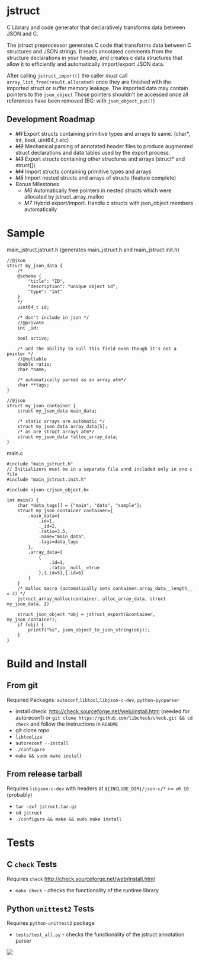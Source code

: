 # jstruct

C Library and code generator that declaratively transforms data between JSON and C.

The jstruct preprocessor generates C code that transforms data between C structures and JSON strings.
It reads annotated comments from the structure declarations in your header,
and creates c data structures that allow it to efficiently and automatically import/export JSON data.

After calling `jstruct_import()` the caller *must* call `array_list_free(result.allocated)` once they are finished with the imported struct or suffer memory leakage.
The imported data may contain pointers to the `json_object` Those pointers shouldn't be accessed once all references have been removed (EG: with `json_object_put()`)

## Development Roadmap

 * ~~*M1*~~ Export structs containing primitive types and arrays to same. (char*, int, bool, uint64_t etc)
 * ~~*M2*~~ Mechanical parsing of annotated header files to produce augmented struct declarations and data tables used by the export process.
 * ~~*M3*~~ Export structs containing other structures and arrays (struct* and struct[])
 * ~~*M4*~~ Import structs containing primitive types and arrays
 * ~~*M5*~~ Import nested structs and arrays of structs (feature complete)
 * Bonus Milestones
   * *M6* Automatically free pointers in nested structs which were allocated by jstruct_array_malloc
   * *M7* Hybrid export/import. Handle c structs with json_object members automatically

# Sample

main_jstruct.jstruct.h (generates main_jstruct.h and main_jstruct.init.h)
```
//@json
struct my_json_data {
    /*
    @schema {
        "title": "ID",
        "description": "unique object id",
        "type": "int"
    }
    */
    uint64_t id;

    /* don't include in json */
    //@private
    int _id;

    bool active;

    /* add the ability to null this field even though it's not a pointer */
    //@nullable
    double ratio;
    char *name;

    /* automatically parsed as an array atm*/
    char **tags;
}

//@json
struct my_json_container {
    struct my_json_data main_data;

    /* static arrays are automatic */
    struct my_json_data array_data[5];
    /* as are struct arrays atm*/
    struct my_json_data *alloc_array_data;
}
```
main.c
```
#include "main_jstruct.h"
// Initializers must be in a separate file annd included only in one c file
#include "main_jstruct.init.h"

#include <json-c/json_object.h>

int main() {
    char *data_tags[] = {"main", "data", "sample"};
    struct my_json_container container={
        .main_data={
            .id=1,
            ._id=2,
            .ratio=3.5,
            .name="main_data",
            .tags=data_tags
        },
        .array_data={
            {
                .id=3,
                .ratio__null__=true
            },{.id=5},{.id=6}
        }
    }
    /* malloc macro (automatically sets container.array_data__length__ = 2) */
    jstruct_array_malloc(container, alloc_array_data, struct my_json_data, 2)

    struct json_object *obj = jstruct_export(&container, my_json_container);
    if (obj) {
        printf("%s", json_object_to_json_string(obj));
    }
}
```

# Build and Install

## From git

 Required Packages: `autoconf`,`libtool`,`libjson-c-dev`, `python-pycparser`

 * install check: http://check.sourceforge.net/web/install.html (needed for autoreconf) or `git clone https://github.com/libcheck/check.git && cd check` and follow the instructions in `README`
 * git clone *repo*
 * `libtoolize`
 * `autoreconf --install`
 * `./configure`
 * `make && sudo make install`

## From release tarball

Requires `libjson-c-dev` with headers at `${INCLUDE_DIR}/json-c/*` >= `v0.10` (probably)

 * `tar -zxf jstruct.tar.gz`
 * `cd jstruct`
 * `./configure && make && sudo make install`

# Tests

## C `check` Tests

Requires `check` http://check.sourceforge.net/web/install.html

 * `make check` - checks the functionality of the runtime library

## Python `unittest2` Tests

Requires `python-unittest2` package

 * `tests/test_all.py` - checks the functionality of the jstruct annotation parser

<img src="https://travis-ci.org/jamie-pate/jstruct.svg">
